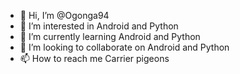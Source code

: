 - 👋 Hi, I’m @Ogonga94
- 👀 I’m interested in Android and Python
- 🌱 I’m currently learning Android and Python
- 💞️ I’m looking to collaborate on Android and Python
- 📫 How to reach me Carrier pigeons

<!---
Ogonga94/Ogonga94 is a ✨ special ✨ repository because its `README.md` (this file) appears on your GitHub profile.
You can click the Preview link to take a look at your changes.
--->
